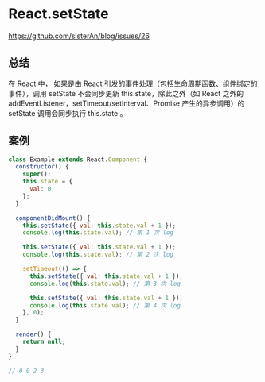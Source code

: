 # React.setState

<https://github.com/sisterAn/blog/issues/26>

## 总结

在 React 中， 如果是由 React 引发的事件处理（包括生命周期函数、组件绑定的事件），调用 setState 不会同步更新 this.state，除此之外（如 React 之外的 addEventListener，setTimeout/setInterval、Promise 产生的异步调用）的 setState 调用会同步执行 this.state 。

## 案例

```js
class Example extends React.Component {
  constructor() {
    super();
    this.state = {
      val: 0,
    };
  }

  componentDidMount() {
    this.setState({ val: this.state.val + 1 });
    console.log(this.state.val); // 第 1 次 log

    this.setState({ val: this.state.val + 1 });
    console.log(this.state.val); // 第 2 次 log

    setTimeout(() => {
      this.setState({ val: this.state.val + 1 });
      console.log(this.state.val); // 第 3 次 log

      this.setState({ val: this.state.val + 1 });
      console.log(this.state.val); // 第 4 次 log
    }, 0);
  }

  render() {
    return null;
  }
}

// 0 0 2 3
```
